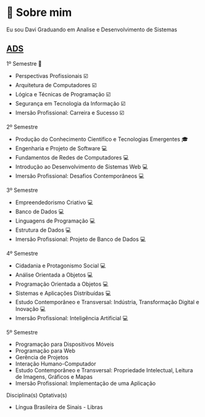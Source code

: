
# 🚀 Sobre mim
Eu sou Davi Graduando em Analise e Desenvolvimento de Sistemas


## [ADS](https://portal.uniasselvi.com.br/graduacao/pa/salinopolis/analise-e-desenvolvimento-de-sistemas?place=salinopolis-pa&modality=ead)

1º Semestre :tada:

- Perspectivas Profissionais :ballot_box_with_check:
- Arquitetura de Computadores :ballot_box_with_check:
- Lógica e Técnicas de Programação :ballot_box_with_check:
- Segurança em Tecnologia da Informação :ballot_box_with_check:
- Imersão Profissional: Carreira e Sucesso :ballot_box_with_check:

2º Semestre
- Produção do Conhecimento Científico e Tecnologias Emergentes :mortar_board:
- Engenharia e Projeto de Software :computer:
- Fundamentos de Redes de Computadores :computer:
- Introdução ao Desenvolvimento de Sistemas Web :computer:
- Imersão Profissional: Desafios Contemporâneos :computer:

3º Semestre
- Empreendedorismo Criativo :computer:
- Banco de Dados :computer:
- Linguagens de Programação :computer:
- Estrutura de Dados :computer:
- Imersão Profissional: Projeto de Banco de Dados :computer:

4º Semestre
- Cidadania e Protagonismo Social :computer:
- Análise Orientada a Objetos :computer:
- Programação Orientada a Objetos :computer:
- Sistemas e Aplicações Distribuídas :computer:
- Estudo Contemporâneo e Transversal: Indústria, Transformação Digital e Inovação :computer:
- Imersão Profissional: Inteligência Artificial :computer:

5º Semestre
- Programação para Dispositivos Móveis
- Programação para Web
- Gerência de Projetos
- Interação Humano-Computador
- Estudo Contemporâneo e Transversal: Propriedade Intelectual, Leitura de Imagens, Gráficos e Mapas
- Imersão Profissional: Implementação de uma Aplicação

Disciplina(s) Optativa(s)
- Língua Brasileira de Sinais - Libras

